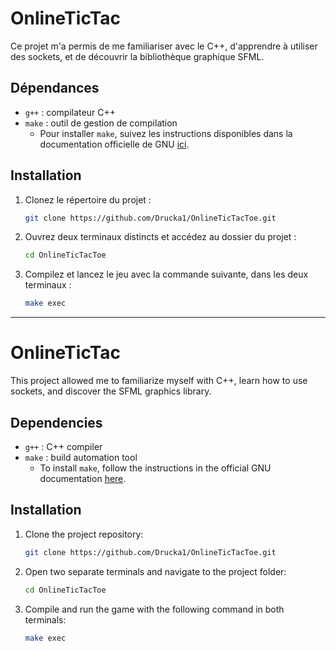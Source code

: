 # OnlineTicTac

Ce projet m'a permis de me familiariser avec le C++, d'apprendre à utiliser des sockets, et de découvrir la bibliothèque graphique SFML.

## Dépendances

- `g++` : compilateur C++
- `make` : outil de gestion de compilation  
  - Pour installer `make`, suivez les instructions disponibles dans la documentation officielle de GNU [ici](https://www.gnu.org/software/make/).

## Installation

1. Clonez le répertoire du projet :
    ```bash
    git clone https://github.com/Drucka1/OnlineTicTacToe.git
    ```

2. Ouvrez deux terminaux distincts et accédez au dossier du projet :
    ```bash
    cd OnlineTicTacToe
    ```

3. Compilez et lancez le jeu avec la commande suivante, dans les deux terminaux :
    ```bash
    make exec
    ```

---

# OnlineTicTac

This project allowed me to familiarize myself with C++, learn how to use sockets, and discover the SFML graphics library.

## Dependencies

- `g++` : C++ compiler
- `make` : build automation tool  
  - To install `make`, follow the instructions in the official GNU documentation [here](https://www.gnu.org/software/make/).

## Installation

1. Clone the project repository:
    ```bash
    git clone https://github.com/Drucka1/OnlineTicTacToe.git
    ```

2. Open two separate terminals and navigate to the project folder:
    ```bash
    cd OnlineTicTacToe
    ```

3. Compile and run the game with the following command in both terminals:
    ```bash
    make exec
    ```
